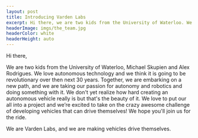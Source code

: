 ```yaml
---
layout: post
title: Introducing Varden Labs
excerpt: Hi there, we are two kids from the University of Waterloo. We love autonomous technology and we think it is going to be revolutionary.
headerImage: imgs/the_team.jpg
headerColor: white
headerHeight: auto
---
```


Hi there,

We are two kids from the University of Waterloo, Michael Skupien and Alex Rodrigues. We love autonomous technology and we think it is going to be revolutionary over then next 30 years.  Together, we are embarking on a new path, and we are taking our passion for autonomy and robotics and doing something with it.  We don't yet realize how hard creating an autonomous vehicle really is but that's the beauty of it. We love to put our all into a project and we’re excited to take on the crazy awesome challenge of developing vehicles that can drive themselves! We hope you'll join us for the ride.

We are Varden Labs, and we are making vehicles drive themselves.
